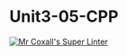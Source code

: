 # Unit3-05-CPP
[![Mr Coxall's Super Linter](https://github.com/ICS3U-Programming-JosephK/Unit3-05-CPP/workflows/Mr%20Coxall's%20Super%20Linter/badge.svg)](https://github.com/ICS3U-Programming-JosephK/Unit3-05-CPP/actions/)
